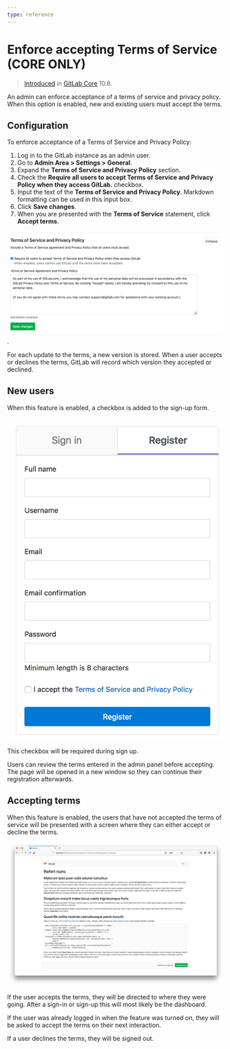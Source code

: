 ```yaml
---
type: reference
---
```


# Enforce accepting Terms of Service **(CORE ONLY)**

> [Introduced](https://gitlab.com/gitlab-org/gitlab-ce/merge_requests/18570) in [GitLab Core](https://about.gitlab.com/pricing/) 10.8.

An admin can enforce acceptance of a terms of service and privacy policy. When this option is enabled, new and existing users must accept the terms.

## Configuration

To enforce acceptance of a Terms of Service and Privacy Policy:

1. Log in to the GitLab instance as an admin user.
1. Go to **Admin Area > Settings > General**.
1. Expand the **Terms of Service and Privacy Policy** section.
1. Check the **Require all users to accept Terms of Service and Privacy Policy when they access
   GitLab.** checkbox.
1. Input the text of the **Terms of Service and Privacy Policy**. Markdown formatting can be used in this input box.
1. Click **Save changes**.
1. When you are presented with the **Terms of Service** statement, click **Accept terms**.

![Enable enforcing Terms of Service](img/enforce_terms.png).

For each update to the terms, a new version is stored. When a user accepts or declines the terms,
GitLab will record which version they accepted or declined.

## New users

When this feature is enabled, a checkbox is added to the sign-up form.

![Sign up form](img/sign_up_terms.png)

This checkbox will be required during sign up.

Users can review the terms entered in the admin panel before
accepting. The page will be opened in a new window so they can
continue their registration afterwards.

## Accepting terms

When this feature is enabled, the users that have not accepted the
terms of service will be presented with a screen where they can either
accept or decline the terms.

![Respond to terms](img/respond_to_terms.png)

If the user accepts the terms, they will be directed to where they
were going. After a sign-in or sign-up this will most likely be the
dashboard.

If the user was already logged in when the feature was turned on,
they will be asked to accept the terms on their next interaction.

If a user declines the terms, they will be signed out.

<!-- ## Troubleshooting

Include any troubleshooting steps that you can foresee. If you know beforehand what issues
one might have when setting this up, or when something is changed, or on upgrading, it's
important to describe those, too. Think of things that may go wrong and include them here.
This is important to minimize requests for support, and to avoid doc comments with
questions that you know someone might ask.

Each scenario can be a third-level heading, e.g. `### Getting error message X`.
If you have none to add when creating a doc, leave this section in place
but commented out to help encourage others to add to it in the future. -->
